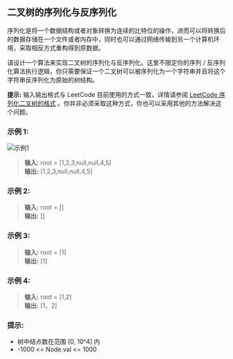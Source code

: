 ## 二叉树的序列化与反序列化

序列化是将一个数据结构或者对象转换为连续的比特位的操作，进而可以将转换后的数据存储在一个文件或者内存中，同时也可以通过网络传输到另一个计算机环境，采取相反方式重构得到原数据。

请设计一个算法来实现二叉树的序列化与反序列化。这里不限定你的序列 / 反序列化算法执行逻辑，你只需要保证一个二叉树可以被序列化为一个字符串并且将这个字符串反序列化为原始的树结构。

**提示:** 输入输出格式与 LeetCode
目前使用的方式一致，详情请参阅 [LeetCode 序列化二叉树的格式](https://support.leetcode.cn/hc/kb/article/1567641/)
。你并非必须采取这种方式，你也可以采用其他的方法解决这个问题。

### 示例 1:

![示例1](https://assets.leetcode.com/uploads/2020/09/15/serdeser.jpg)
> **输入:** root = [1,2,3,null,null,4,5]                    
> **输出:** [1,2,3,null,null,4,5]

### 示例 2:

> **输入:** root = []                             
> **输出:** []

### 示例 3:

> **输入:** root = [1]                             
> **输出:** [1]

### 示例 4:

> **输入:** root = [1,2]                             
> **输出:** [1，2]

### 提示:

* 树中结点数在范围 [0, 10^4] 内
* -1000 <= Node.val <= 1000